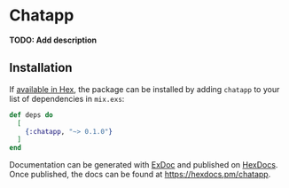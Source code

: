 # Chatapp

**TODO: Add description**

## Installation

If [available in Hex](https://hex.pm/docs/publish), the package can be installed
by adding `chatapp` to your list of dependencies in `mix.exs`:

```elixir
def deps do
  [
    {:chatapp, "~> 0.1.0"}
  ]
end
```

Documentation can be generated with [ExDoc](https://github.com/elixir-lang/ex_doc)
and published on [HexDocs](https://hexdocs.pm). Once published, the docs can
be found at <https://hexdocs.pm/chatapp>.

